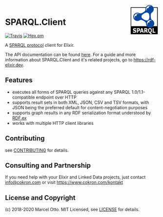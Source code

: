 <img src="sparql-logo.png" align="right" />

# SPARQL.Client

[![Travis](https://img.shields.io/travis/rdf-elixir/sparql_client.svg?style=flat-square)](https://travis-ci.org/rdf-elixir/sparql_client)
[![Hex.pm](https://img.shields.io/hexpm/v/sparql_client.svg?style=flat-square)](https://hex.pm/packages/sparql_client)


A [SPARQL protocol](https://www.w3.org/TR/sparql11-protocol/) client for Elixir.

The API documentation can be found [here](https://hexdocs.pm/sparql_client/). For a guide and more information about SPARQL.Client and it's related projects, go to <https://rdf-elixir.dev>.


## Features

- executes all forms of SPARQL queries against any SPARQL 1.0/1.1-compatible endpoint over HTTP
- supports result sets in both XML, JSON, CSV and TSV formats, with JSON being the preferred default for content-negotiation purposes
- supports graph results in any RDF serialization format understood by [RDF.ex]
- works with multiple HTTP client libraries



## Contributing

see [CONTRIBUTING](CONTRIBUTING.md) for details.


## Consulting and Partnership

If you need help with your Elixir and Linked Data projects, just contact <info@cokron.com> or visit <https://www.cokron.com/kontakt>


## License and Copyright

(c) 2018-2020 Marcel Otto. MIT Licensed, see [LICENSE](LICENSE.md) for details.


[SPARQL.Client]:        https://hex.pm/packages/sparql_client
[SPARQL.ex]:            https://hex.pm/packages/sparql
[RDF.ex]:               https://hex.pm/packages/rdf
